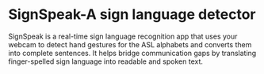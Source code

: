 # SignSpeak-A sign language detector
SignSpeak is a real-time sign language recognition app that uses your webcam to detect hand gestures for the ASL alphabets and converts them into complete sentences. It helps bridge communication gaps by translating finger-spelled sign language into readable and spoken text.
